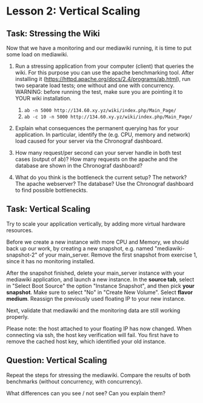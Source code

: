 # Lesson 2: Vertical Scaling

## Task: Stressing the Wiki

Now that we have a monitoring and our mediawiki running, it is time to put some load on mediawiki.

1. Run a stressing application from your computer (client) that queries the wiki. For this purpose you can use the apache benchmarking tool. After installing it (https://httpd.apache.org/docs/2.4/programs/ab.html), run two separate load tests; one without and one with concurrency. WARNING: before running the test, make sure you are pointing it to YOUR wiki installation.

    1. `ab -n 5000 http://134.60.xy.yz/wiki/index.php/Main_Page/`
    2. `ab -c 10 -n 5000 http://134.60.xy.yz/wiki/index.php/Main_Page/`

2. Explain what consequences the permanent querying has for your application. In particular, identify the (e.g. CPU, memory and network) load caused for your server via the Chronograf dashboard.

3. How many request/per second can your server handle in both test cases (output of ab)? How many requests on the apache and the database are shown in the Chronograf dashboard?

4. What do you think is the bottleneck the current setup? The network? The apache webserver? The database? Use the Chronograf dashboard to find possible bottleneckts.

## Task: Vertical Scaling

Try to scale your application vertically, by adding more virtual hardware resources.

Before we create a new instance with more CPU and Memory, we should back up our work, by creating a new snapshot, e.g. named "mediawiki-snapshot-2" of your main_server.
Remove the first snapshot from exercise 1, since it has no monitoring installed.

After the snapshot finished, delete your main_server instance with your mediawiki application, and launch a new instance. In the **source tab**, select in "Select Boot Source" the option "Instance Snapshot", and then pick **your snapshot**. Make sure to select "No" in "Create New Volume".
Select **flavor medium**. Reassign the previously used floating IP to your new instance.

Next, validate that mediawiki and the monitoring data are still working properly.

Please note: the host attached to your floating IP has now changed. When connecting via ssh, the host key verification will fail. You first have to remove the cached host key, which identified your old instance.

## Question: Vertical Scaling

Repeat the steps for stressing the mediawiki. Compare the results of both benchmarks (without concurrency, with concurrency).

What differences can you see / not see? Can you explain them?
